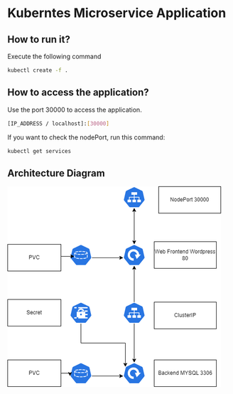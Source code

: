 # Kuberntes Microservice Application

## How to run it?

Execute the following command

```sh
kubectl create -f .
```
## How to access the application?

Use the port 30000 to access the application.

```sh
[IP_ADDRESS / localhost]:[30000]
```

If you want to check the nodePort, run this command:

```sh
kubectl get services
```

## Architecture Diagram

![Microservice Application](/architecture.png "Microservice Application")